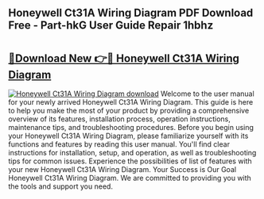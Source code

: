 ## Honeywell Ct31A Wiring Diagram PDF Download Free - Part-hkG User Guide Repair 1hbhz

# <h2><a href="http://dfmqzd.blite.top/?on=Honeywell+Ct31A+Wiring+Diagram">🔗Download New 👉🔴 Honeywell Ct31A Wiring Diagram</a></h2>

[![Honeywell Ct31A Wiring Diagram download](https://i.imgur.com/lujVjoI.png)](http://dfmqzd.blite.top/?on=Honeywell+Ct31A+Wiring+Diagram)
Welcome to the user manual for your newly arrived Honeywell Ct31A Wiring Diagram. This guide is here to help you make the most of your product by providing a comprehensive overview of its features, installation process, operation instructions, maintenance tips, and troubleshooting procedures. Before you begin using your Honeywell Ct31A Wiring Diagram, please familiarize yourself with its functions and features by reading this user manual. You'll find clear instructions for installation, setup, and operation, as well as troubleshooting tips for common issues. Experience the possibilities of list of features with your new Honeywell Ct31A Wiring Diagram. Your Success is Our Goal Honeywell Ct31A Wiring Diagram. We are committed to providing you with the tools and support you need.
